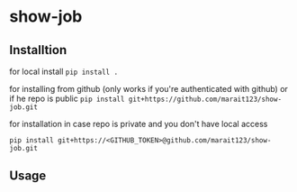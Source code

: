 # show-job

## Installtion

for local install
`pip install .`

for installing from github (only works if you're authenticated with github) or if he repo is public
`pip install git+https://github.com/marait123/show-job.git`

for installation in case repo is private and you don't have local access

`pip install git+https://<GITHUB_TOKEN>@github.com/marait123/show-job.git`

## Usage
